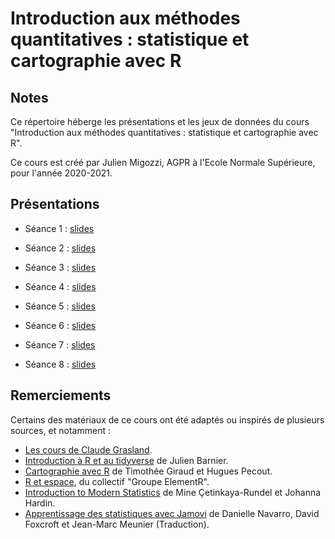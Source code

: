 # Introduction aux méthodes quantitatives : statistique et cartographie avec R

## Notes

Ce répertoire héberge les présentations et les jeux de données du cours "Introduction aux méthodes quantitatives : statistique et cartographie avec R". 

Ce cours est créé par Julien Migozzi, AGPR à l'Ecole Normale Supérieure, pour l'année 2020-2021.

## Présentations

* Séance 1 : [slides](https://jmigozzi.github.io/statsmappingwithR/01_Introduction/01_Introduction.html)

* Séance 2 : [slides](https://jmigozzi.github.io/statsmappingwithR/02_SpatialData/02_SpatialData.html)

* Séance 3 : [slides](https://jmigozzi.github.io/statsmappingwithR/03_DataWrangling/03_DataWrangling.html#1)

* Séance 4 : [slides](https://jmigozzi.github.io/statsmappingwithR/04_Mapping/04_Mapping.html#1)

* Séance 5 : [slides](https://jmigozzi.github.io/statsmappingwithR/05_MapClassification/05_MapClassification.html#1)

* Séance 6 : [slides](https://jmigozzi.github.io/statsmappingwithR/06_Bivariate_Quanti/06_Bivariate_Quanti.html#1)

* Séance 7 : [slides](https://jmigozzi.github.io/statsmappingwithR/07_Regression/07_Regression.html#1)

* Séance 8 : [slides](https://jmigozzi.github.io/statsmappingwithR/08_Khi_Square/08_Khi_Square.html#1)

## Remerciements

Certains des matériaux de ce cours ont été adaptés ou inspirés de plusieurs sources, et notamment : 

* [Les cours de Claude Grasland](http://grasland.script.univ-paris-diderot.fr/).
* [Introduction à R et au tidyverse](https://juba.github.io/tidyverse/) de Julien Barnier.
* [Cartographie avec R](https://rcarto.github.io/carto_avec_r/) de Timothée Giraud et Hugues Pecout.
* [R et espace](https://framabook.org/r-et-espace/), du collectif "Groupe ElementR".
* [Introduction to Modern Statistics](https://openintro-ims.netlify.app) de Mine Çetinkaya-Rundel et Johanna Hardin.
* [Apprentissage des statistiques avec Jamovi](https://jmeunierp8.github.io/ManuelJamovi/) de Danielle Navarro, David Foxcroft et Jean-Marc Meunier (Traduction).


